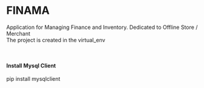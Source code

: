 # FINAMA
Application for Managing Finance and Inventory. Dedicated to Offline Store / Merchant
<br>
The project is created in the virtual_env

<br>

#### Install Mysql Client

pip install mysqlclient

